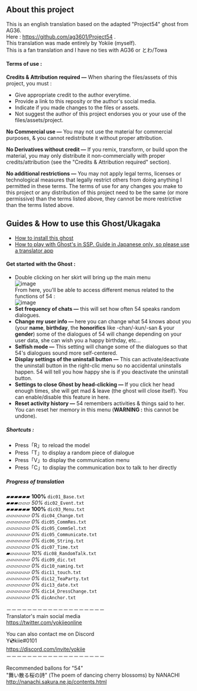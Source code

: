 ## About this project
This is an english translation based on the adapted "Project54" ghost from AG36.  
Here : https://github.com/ag3601/Project54 .  
This translation was made entirely by Yokiie (myself).  
This is a fan translation and I have no ties with AG36 or とわ/Towa

#### Terms of use :
**Credits & Attribution required —** When sharing the files/assets of this project, you must :
- Give appropriate credit to the author everytime.
- Provide a link to this reposity or the author's social media.
- Indicate if you made changes to the files or assets. 
- Not suggest the author of this project endorses you or your use of the files/assets/project.

**No Commercial use —** You may not use the material for commercial purposes, & you cannot redistribute it without proper attribution.

**No Derivatives without credit —** If you remix, transform, or build upon the material, you may only distribute it non-commercially with proper credits/attribution (see the "Credits & Attribution required" section).

**No additional restrictions —** You may not apply legal terms, licenses or technological measures that legally restrict others from doing anything I permitted in these terms. The terms of use for any changes you make to this project or any distribution of this project need to be the same (or more permissive) than the terms listed above, they cannot be more restrictive than the terms listed above.


## Guides & How to use this Ghost/Ukagaka

- [How to install this ghost](https://ukagakadreamteam.com/wiki/guide/beginner_guide)
- [How to play with Ghost's in SSP. Guide in Japanese only, so please use a translator app](http://ssp.shillest.net/ukadoc/ssphelp/howto-use.html)
 

#### Get started with the Ghost :

- Double clicking on her skirt will bring up the main menu  
![image](https://user-images.githubusercontent.com/22001430/219067490-8351deb5-af50-47a4-95ec-1f78d9d188ca.png)  
From here, you'll be able to access different menus related to the functions of 54 :  
![image](https://user-images.githubusercontent.com/22001430/219068593-f81037b2-2176-448b-95f9-62d27b7f1ff1.png)  
- **Set frequency of chats —** this will set how often 54 speaks random dialogues.
- **Change my user info —** here you can change what 54 knows about you (your **name**, **birthday**, the **honorifics** like -chan/-kun/-san & your **gender**) some of the dialogues of 54 will change depending on your user data, she can wish you a happy birthday, etc...
- **Selfish mode —** This setting will change some of the dialogues so that 54's dialogues sound more self-centered.
- **Display settings of the uninstall button —** This can activate/deactivate the uninstall button in the right-clic menu so no accidental uninstalls happen. 54 will tell you how happy she is if you deactivate the uninstall button.
- **Settings to close Ghost by head-clicking —** If you click her head enough times, she will get mad & leave (the ghost will close itself). You can enable/disable this feature in here.
- **Reset activity history —** 54 remembers activities & things said to her. You can reset her memory in this menu (**WARNING :** this cannot be undone).



##### Shortcuts :
- Press「R」to reload the model
- Press「T」to display a random piece of dialogue
- Press「V」to display the communication menu
- Press「C」to display the communication box to talk to her directly
  
##### Progress of translation 
▰▰▰▰▰▰ **100%** `dic01_Base.txt`  
▰▰▰▱▱▱ *50%* `dic02_Event.txt`  
▰▰▰▰▰▰ **100%** `dic03_Menu.txt`  
▱▱▱▱▱▱ *0%* `dic04_Change.txt`  
▱▱▱▱▱▱ *0%* `dic05_CommRes.txt`  
▱▱▱▱▱▱ *0%* `dic05_CommSel.txt`  
▱▱▱▱▱▱ *0%* `dic05_Communicate.txt`  
▱▱▱▱▱▱ *0%* `dic06_String.txt`  
▱▱▱▱▱▱ *0%* `dic07_Time.txt`  
▰▱▱▱▱▱ *10%* `dic08_RandomTalk.txt`  
▱▱▱▱▱▱ *0%* `dic09_dic.txt`  
▱▱▱▱▱▱ *0%* `dic10_naming.txt`  
▱▱▱▱▱▱ *0%* `dic11_touch.txt`  
▱▱▱▱▱▱ *0%* `dic12_TeaParty.txt`  
▱▱▱▱▱▱ *0%* `dic13_date.txt`  
▱▱▱▱▱▱ *0%* `dic14_DressChange.txt`  
▱▱▱▱▱▱ *0%* `dicAnchor.txt`  
  
－－－－－－－－－－－－－－－－－－－  
Translator's main social media  
https://twitter.com/yokiieonline

You can also contact me on Discord  
Y💿kiie#0101   
https://discord.com/invite/yokiie  
－－－－－－－－－－－－－－－－－－－  

Recommended ballons for "54"  
"舞い散る桜の詩" (The poem of dancing cherry blossoms) by NANACHI  
http://nanachi.sakura.ne.jp/contents.html
